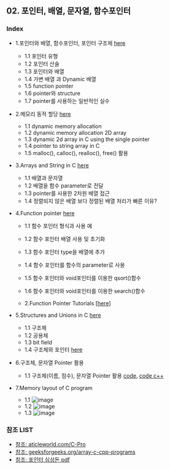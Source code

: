 ## 02. 포인터, 배열, 문자열, 함수포인터

### Index
* 1.포인터와 배열, 함수포인터, 포인터 구조체 [here](https://github.com/csbyun-data/C-Pro/blob/main/chap02/Pointer_and_Array/READ.md)
  * 1.1 포인터 유형
  * 1.2 포인터 산술
  * 1.3 포인터와 배열
  * 1.4 가변 배열 과 Dynamic 배열
  * 1.5 function pointer
  * 1.6 pointer와 structure
  * 1.7 pointer를 사용하는 일반적인 실수
 
* 2.메모리 동적 할당 [here](https://github.com/csbyun-data/C-Pro/blob/main/chap02/Pointer_and_Dynamic_Allocation/README.md)
  * 1.1 dynamic memory allocation
  * 1.2 dynamic memory allocation 2D array
  * 1.3 dynamic 2d array in C using the single pointer
  * 1.4 pointer to string array in C
  * 1.5 malloc(), calloc(), realloc(), free() 활용
    
* 3.Arrays and String in C [here](https://github.com/csbyun-data/C-Pro/blob/main/chap02/Arrays_and_Strings_in_C/README.md)
  * 1.1 배열과 문자열
  * 1.2 배열을 함수 parameter로 전달
  * 1.3 pointer를 사용한 2차원 배열 접근
  * 1.4 정렬되지 않은 배열 보다 정렬된 배열 처리가 빠른 이유?

* 4.Function pointer [here](https://github.com/csbyun-data/C-Pro/blob/main/chap02/Function_Pointer/README.md)
  * 1.1 함수 포인터 형식과 사용 예
  * 1.2 함수 포인터 배열 사용 및 초기화
  * 1.3 함수 포인터 type을 배열에 추가
  * 1.4 함수 포인터를 함수의 parameter로 사용
  * 1.5 함수 포인터와 void포인터를 이용한 qsort()함수
  * 1.6 함수 포인터와 void포인터를 이용한 search()함수  
  
  * 2.Function Pointer Tutorials [[here](https://github.com/csbyun-data/C-Pro/blob/main/chap02/Function_Pointer_Tutorials/README.md)]
    
* 5.Structures and Unions in C [here](https://github.com/csbyun-data/C-Pro/blob/main/chap02/Structures_and_Union/README.md)
  * 1.1 구조체
  * 1.2 공용체
  * 1.3 bit field
  * 1.4 구조체와 포인터 [here](https://github.com/csbyun-data/C-Pro/blob/main/chap02/Structure_and_Pointer/README.md)

* 6.구조체, 문자열 Pointer 활용
  * 1.1 구조체(이름, 점수), 문자열 Pointer 활용 [code](https://github.com/csbyun-data/C-Pro/blob/main/chap02/Application/Student_order1.c), [code c++](https://github.com/csbyun-data/C-Pro/blob/main/chap02/Application/Student_order1.cpp)
* 7.Memory layout of C program
  * 1.1 ![image](https://github.com/user-attachments/assets/3d6c3422-4a84-4d7a-8c4e-a46cc6bbb534)
  * 1.2 ![image](https://github.com/user-attachments/assets/1e64515f-558d-4873-82df-42772203f518)
  * 1.3 ![image](https://github.com/user-attachments/assets/871535be-4452-41a4-8dba-7f7daaa41c2b)

### 참조 LIST
* [참조: aticleworld.com/C-Pro](https://aticleworld.com/C-Pro/#)
* [참조: geeksforgeeks.org/array-c-cpp-programs](https://www.geeksforgeeks.org/array-c-cpp-programs/)
* [참조: 포인터 심상돈 pdf](https://github.com/csbyun-data/C-Pro/blob/main/chap02/Pointer_%EC%8B%AC%EC%83%81%EB%8F%88.pdf)
